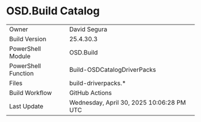 ﻿# OSD.Build Catalog

| | |
|-|-|
| Owner | David Segura |
| Build Version | 25.4.30.3 |
| PowerShell Module | OSD.Build |
| PowerShell Function | Build-OSDCatalogDriverPacks |
| Files | build-driverpacks.* |
| Build Workflow | GitHub Actions |
| Last Update | Wednesday, April 30, 2025 10:06:28 PM UTC |
